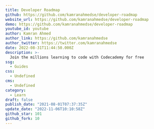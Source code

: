 ```yaml
---
title: Developer Roadmap
github: https://github.com/kamranahmedse/developer-roadmap
website_url: https://github.com/kamranahmedse/developer-roadmap
demo: https://github.com/kamranahmedse/developer-roadmap
youtube_id: youtube
author: Kamran Ahmed
author_link: https://github.com/kamranahmedse
author_twitter: https://twitter.com/kamranahmedse
date: 2022-08-31T11:44:50.000Z
description: >-
  Join the millions learning to code with Codecademy for free
ssg:
  - Guides
css:
  - Undefined
cms:
  - Undefined
category:
  - Learn
draft: false
publish_date: "2021-08-01T07:37:35Z"
update_date: "2022-11-06T10:10:58Z"
github_star: 101
github_fork: 10
---
```

